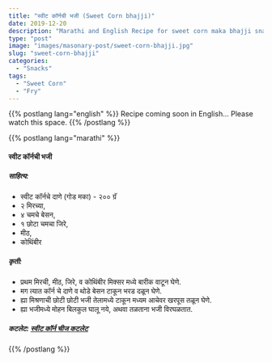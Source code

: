 ```yaml
---
title: "स्वीट कॉर्नची भजी (Sweet Corn bhajji)"
date: 2019-12-20
description: "Marathi and English Recipe for sweet corn maka bhajji snacks"
type: "post"
image: "images/masonary-post/sweet-corn-bhajji.jpg"
slug: "sweet-corn-bhajji"
categories: 
  - "Snacks"
tags:
  - "Sweet Corn"
  - "Fry"
---
```


{{% postlang lang="english" %}} 
 Recipe coming soon in English... Please watch this space. 
 {{% /postlang %}}







{{% postlang lang="marathi" %}}




#### स्वीट कॉर्नची भजी 



##### साहित्य: 


- स्वीट कॉर्नचे दाणे (गोड मका) - २०० ग्रॅ 
- २ मिरच्या,
- ४ चमचे बेसन,
- १ छोटा चमचा जिरे,
- मीठ,
- कोथिंबीर 


##### कृती:


- प्रथम मिरची, मीठ, जिरे, व कोथिंबीर मिक्सर मध्ये बारीक वाटून घेणे.
- मग त्यात कॉर्न चे दाणे व थोडे बेसन टाकून भरड दळून घेणे.
- ह्या मिश्रणाची छोटी छोटी भजी तेलामध्ये टाकून मध्यम आचेवर खरपूस तळून घेणे.
- ह्या भजीमध्ये मोहन बिलकुल घालू नये, अथवा तळताना भजी विरघळतात.



##### कटलेट: [स्वीट कॉर्न चीज कटलेट](/sweet-corn-cheese-cutlet) 

 {{% /postlang %}}
